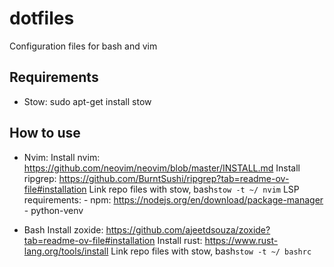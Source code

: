 # dotfiles
Configuration files for bash and vim

## Requirements
- Stow:
    sudo apt-get install stow

## How to use
- Nvim:
    Install nvim: https://github.com/neovim/neovim/blob/master/INSTALL.md
    Install ripgrep: https://github.com/BurntSushi/ripgrep?tab=readme-ov-file#installation
    Link repo files with stow, bash`stow -t ~/ nvim`
    LSP requirements:
        - npm: https://nodejs.org/en/download/package-manager
        - python-venv

- Bash
    Install zoxide: https://github.com/ajeetdsouza/zoxide?tab=readme-ov-file#installation
    Install rust: https://www.rust-lang.org/tools/install
    Link repo files with stow, bash`stow -t ~/ bashrc`

